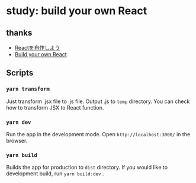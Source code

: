 # study: build your own React

## thanks

- [Reactを自作しよう](https://zenn.dev/akatsuki/articles/a2cbd26488fa151b828b)
- [Build your own React](https://pomb.us/build-your-own-react/)

## Scripts

### `yarn transform`

Just transform .jsx file to .js file.
Output .js to `temp` directory.
You can check how to transform JSX to React function.

### `yarn dev`

Run the app in the development mode.
Open `http://localhost:3000/` in the browser.

### `yarn build`

Builds the app for production to `dist` directory.
If you would like to development build, run `yarn build:dev` .
